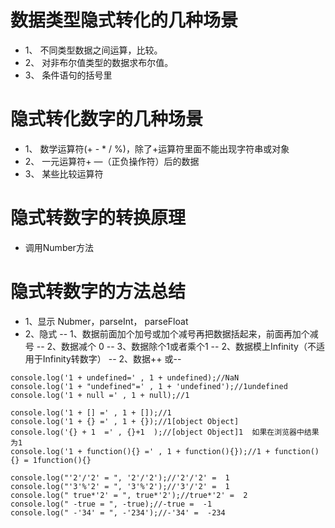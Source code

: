 # 数据类型隐式转化的几种场景
- 1、 不同类型数据之间运算，比较。
- 2、 对非布尔值类型的数据求布尔值。
- 3、 条件语句的括号里

# 隐式转化数字的几种场景
- 1、 数学运算符(+ - * / %)，除了+运算符里面不能出现字符串或对象
- 2、 一元运算符+ —（正负操作符）后的数据
- 3、 某些比较运算符

# 隐式转数字的转换原理
- 调用Number方法

# 隐式转数字的方法总结
-  1、显示 Nubmer，parseInt， parseFloat 
-  2、隐式
--   1、数据前面加个加号或加个减号再把数据括起来，前面再加个减号
--   2、数据减个 0
--   3、数据除个1或者乘个1
--   2、数据模上Infinity（不适用于Infinity转数字）
--   2、数据++ 或--

```
console.log('1 + undefined=' , 1 + undefined);//NaN
console.log('1 + "undefined"=' , 1 + 'undefined');//1undefined
console.log('1 + null =' , 1 + null);//1

console.log('1 + [] =' , 1 + []);//1
console.log('1 + {} =' , 1 + {});//1[object Object]
console.log('{} + 1  =' , {}+1  );//[object Object]1  如果在浏览器中结果为1
console.log('1 + function(){} =' , 1 + function(){});//1 + function(){} = 1function(){}

console.log("'2'/'2' = ", '2'/'2');//'2'/'2' =  1
console.log("'3'%'2' = ", '3'%'2');//'3'/'2' =  1
console.log(" true*'2' = ", true*'2');//true*'2' =  2
console.log(" -true = ", -true);//-true =  -1
console.log(" -'34' = ", -'234');//-'34' =  -234
```
